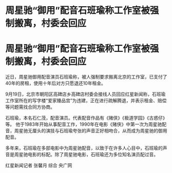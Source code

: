 # 周星驰“御用”配音石班瑜称工作室被强制搬离，村委会回应

# 周星驰“御用”配音石班瑜称工作室被强制搬离，村委会回应

近日，周星驰御用配音演员石班瑜称，被人强制要求搬离北京的工作室，已支付了40年的房租，使用十年后对方只愿退还10年租金。

9月19日，北京市朝阳区高碑店乡高碑店村委会接线人员回应红星新闻称，石班瑜工作室所在的写字楼“爱家臻品宫”为违建，正在进行疏解腾退，并表示租金、赔偿等问题需找合同方协商。

石班瑜，本名石仁茂，配音演员。代表配音作品有《赌侠》《极道学园》《古惑仔》等。
他于1983年开始从事配音工作，1990年在电影《赌侠》中第一次为周星驰配音，周星驰无厘头的演技与石班瑜夸张的声音正好相吻合，从而成为周星驰的御用配音。

多年来，石班瑜在多部电影中为周星驰配音，以致于在许多人心目中，石班瑜的声音是周星驰电影的标配。除了周星驰电影，石班瑜还为多位知名演员配过音。

红星新闻记者 张馨月 综合 央广网

